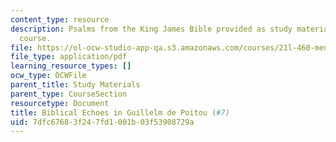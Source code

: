 ```yaml
---
content_type: resource
description: Psalms from the King James Bible provided as study materials for the
  course.
file: https://ol-ocw-studio-app-qa.s3.amazonaws.com/courses/21l-460-medieval-literature-dante-boccaccio-chaucer-spring-2005/7dfc67683f247fd1001b03f53908729a_2biblicalechoes.pdf
file_type: application/pdf
learning_resource_types: []
ocw_type: OCWFile
parent_title: Study Materials
parent_type: CourseSection
resourcetype: Document
title: Biblical Echoes in Guillelm de Poitou (#7)
uid: 7dfc6768-3f24-7fd1-001b-03f53908729a
---
```


